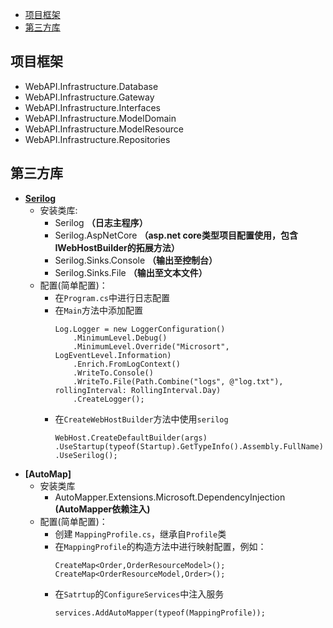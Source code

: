 <!-- TOC -->

- [项目框架](#项目框架)
- [第三方库](#第三方库)

<!-- /TOC -->

## 项目框架
- WebAPI.Infrastructure.Database
- WebAPI.Infrastructure.Gateway
- WebAPI.Infrastructure.Interfaces
- WebAPI.Infrastructure.ModelDomain
- WebAPI.Infrastructure.ModelResource
- WebAPI.Infrastructure.Repositories

## 第三方库

- **[Serilog](https://serilog.net/)**
    - 安装类库:
        - Serilog **（日志主程序）**
        - Serilog.AspNetCore **（asp.net core类型项目配置使用，包含IWebHostBuilder的拓展方法）**
        - Serilog.Sinks.Console **（输出至控制台）**
        - Serilog.Sinks.File **（输出至文本文件）**
    - 配置(简单配置)：
        - 在`Program.cs`中进行日志配置
        - 在`Main`方法中添加配置
            ```
            Log.Logger = new LoggerConfiguration()
                .MinimumLevel.Debug()
                .MinimumLevel.Override("Microsort", LogEventLevel.Information)
                .Enrich.FromLogContext()
                .WriteTo.Console()
                .WriteTo.File(Path.Combine("logs", @"log.txt"), rollingInterval: RollingInterval.Day)
                .CreateLogger();
            ```
        - 在`CreateWebHostBuilder`方法中使用`serilog`
            ```
            WebHost.CreateDefaultBuilder(args)
            .UseStartup(typeof(Startup).GetTypeInfo().Assembly.FullName)
            .UseSerilog();
            ```
- **[AutoMap]**
    - 安装类库
        - AutoMapper.Extensions.Microsoft.DependencyInjection **(AutoMapper依赖注入)**
    - 配置(简单配置)：
        - 创建 `MappingProfile.cs`，继承自`Profile`类
        - 在`MappingProfile`的构造方法中进行映射配置，例如：
            ```
            CreateMap<Order,OrderResourceModel>();
            CreateMap<OrderResourceModel,Order>();
            ```
        - 在`Satrtup`的`ConfigureServices`中注入服务
            ```
            services.AddAutoMapper(typeof(MappingProfile));
            ```